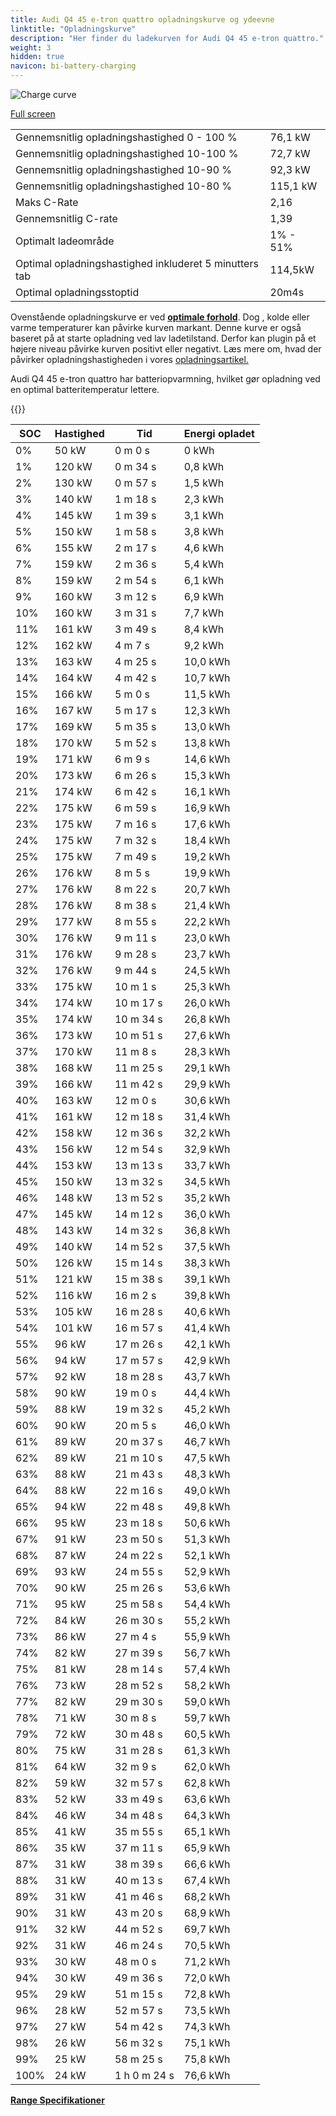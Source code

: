 ```yaml
---
title: Audi Q4 45 e-tron quattro opladningskurve og ydeevne
linktitle: "Opladningskurve"
description: "Her finder du ladekurven for Audi Q4 45 e-tron quattro."
weight: 3
hidden: true
navicon: bi-battery-charging
---
```

<!-- markdownlint-disable MD033 -->
<img src="../chargingcurve.svg" alt="Charge curve" class="img-fluid">

[Full screen](../chargingcurve.svg)


<table class="table table-striped border">
<tbody>
<tr>
<td>Gennemsnitlig opladningshastighed 0 - 100 %</td><td>76,1 kW</td>
</tr>
<tr>
<td>Gennemsnitlig opladningshastighed 10-100 %</td><td>72,7 kW</td>
</tr>
<tr>
<td>Gennemsnitlig opladningshastighed 10-90 %</td><td>92,3 kW</td>
</tr>
<tr>
<td>Gennemsnitlig opladningshastighed 10-80 %</td><td>115,1 kW</td>
</tr>
<tr>
<td>Maks C-Rate</td><td>2,16</td>
</tr>
<tr>
<td>Gennemsnitlig C-rate</td><td>1,39</td>
</tr>
<tr>
<td>Optimalt ladeområde</td><td>1% - 51%</td>
</tr>
<tr>
<td>Optimal opladningshastighed inkluderet 5 minutters tab</td><td>114,5kW</td>
</tr>
<tr>
<td>Optimal opladningsstoptid</td><td>20m4s</td>
</tr>
</tbody>
</table>


Ovenstående opladningskurve er ved **[optimale forhold](../../../../../technology/battery/charging/#temperature)**. Dog , kolde eller varme temperaturer kan påvirke kurven markant. Denne kurve er også baseret på at starte opladning ved lav ladetilstand. Derfor kan plugin på et højere niveau påvirke kurven positivt eller negativt. Læs mere om, hvad der påvirker opladningshastigheden i vores [opladningsartikel.](../../../../../technology/battery/charging/)


Audi Q4 45 e-tron quattro har batteriopvarmning, hvilket gør opladning ved en optimal batteritemperatur lettere.


{{<evkxdisplayaddarticle />}}
<table class="table table-striped border">
<thead>
<tr><th>SOC</th><th>Hastighed</th><th>Tid</th><th>Energi opladet</th></tr>
</thead>
<tbody>
<tr>
<td>0%</td><td>50 kW</td><td> 0 m 0 s </td><td>0 kWh </td>
</tr>
<tr>
<td>1%</td><td>120 kW</td><td> 0 m 34 s </td><td>0,8 kWh </td>
</tr>
<tr>
<td>2%</td><td>130 kW</td><td> 0 m 57 s </td><td>1,5 kWh </td>
</tr>
<tr>
<td>3%</td><td>140 kW</td><td> 1 m 18 s </td><td>2,3 kWh </td>
</tr>
<tr>
<td>4%</td><td>145 kW</td><td> 1 m 39 s </td><td>3,1 kWh </td>
</tr>
<tr>
<td>5%</td><td>150 kW</td><td> 1 m 58 s </td><td>3,8 kWh </td>
</tr>
<tr>
<td>6%</td><td>155 kW</td><td> 2 m 17 s </td><td>4,6 kWh </td>
</tr>
<tr>
<td>7%</td><td>159 kW</td><td> 2 m 36 s </td><td>5,4 kWh </td>
</tr>
<tr>
<td>8%</td><td>159 kW</td><td> 2 m 54 s </td><td>6,1 kWh </td>
</tr>
<tr>
<td>9%</td><td>160 kW</td><td> 3 m 12 s </td><td>6,9 kWh </td>
</tr>
<tr>
<td>10%</td><td>160 kW</td><td> 3 m 31 s </td><td>7,7 kWh </td>
</tr>
<tr>
<td>11%</td><td>161 kW</td><td> 3 m 49 s </td><td>8,4 kWh </td>
</tr>
<tr>
<td>12%</td><td>162 kW</td><td> 4 m 7 s </td><td>9,2 kWh </td>
</tr>
<tr>
<td>13%</td><td>163 kW</td><td> 4 m 25 s </td><td>10,0 kWh </td>
</tr>
<tr>
<td>14%</td><td>164 kW</td><td> 4 m 42 s </td><td>10,7 kWh </td>
</tr>
<tr>
<td>15%</td><td>166 kW</td><td> 5 m 0 s </td><td>11,5 kWh </td>
</tr>
<tr>
<td>16%</td><td>167 kW</td><td> 5 m 17 s </td><td>12,3 kWh </td>
</tr>
<tr>
<td>17%</td><td>169 kW</td><td> 5 m 35 s </td><td>13,0 kWh </td>
</tr>
<tr>
<td>18%</td><td>170 kW</td><td> 5 m 52 s </td><td>13,8 kWh </td>
</tr>
<tr>
<td>19%</td><td>171 kW</td><td> 6 m 9 s </td><td>14,6 kWh </td>
</tr>
<tr>
<td>20%</td><td>173 kW</td><td> 6 m 26 s </td><td>15,3 kWh </td>
</tr>
<tr>
<td>21%</td><td>174 kW</td><td> 6 m 42 s </td><td>16,1 kWh </td>
</tr>
<tr>
<td>22%</td><td>175 kW</td><td> 6 m 59 s </td><td>16,9 kWh </td>
</tr>
<tr>
<td>23%</td><td>175 kW</td><td> 7 m 16 s </td><td>17,6 kWh </td>
</tr>
<tr>
<td>24%</td><td>175 kW</td><td> 7 m 32 s </td><td>18,4 kWh </td>
</tr>
<tr>
<td>25%</td><td>175 kW</td><td> 7 m 49 s </td><td>19,2 kWh </td>
</tr>
<tr>
<td>26%</td><td>176 kW</td><td> 8 m 5 s </td><td>19,9 kWh </td>
</tr>
<tr>
<td>27%</td><td>176 kW</td><td> 8 m 22 s </td><td>20,7 kWh </td>
</tr>
<tr>
<td>28%</td><td>176 kW</td><td> 8 m 38 s </td><td>21,4 kWh </td>
</tr>
<tr>
<td>29%</td><td>177 kW</td><td> 8 m 55 s </td><td>22,2 kWh </td>
</tr>
<tr>
<td>30%</td><td>176 kW</td><td> 9 m 11 s </td><td>23,0 kWh </td>
</tr>
<tr>
<td>31%</td><td>176 kW</td><td> 9 m 28 s </td><td>23,7 kWh </td>
</tr>
<tr>
<td>32%</td><td>176 kW</td><td> 9 m 44 s </td><td>24,5 kWh </td>
</tr>
<tr>
<td>33%</td><td>175 kW</td><td> 10 m 1 s </td><td>25,3 kWh </td>
</tr>
<tr>
<td>34%</td><td>174 kW</td><td> 10 m 17 s </td><td>26,0 kWh </td>
</tr>
<tr>
<td>35%</td><td>174 kW</td><td> 10 m 34 s </td><td>26,8 kWh </td>
</tr>
<tr>
<td>36%</td><td>173 kW</td><td> 10 m 51 s </td><td>27,6 kWh </td>
</tr>
<tr>
<td>37%</td><td>170 kW</td><td> 11 m 8 s </td><td>28,3 kWh </td>
</tr>
<tr>
<td>38%</td><td>168 kW</td><td> 11 m 25 s </td><td>29,1 kWh </td>
</tr>
<tr>
<td>39%</td><td>166 kW</td><td> 11 m 42 s </td><td>29,9 kWh </td>
</tr>
<tr>
<td>40%</td><td>163 kW</td><td> 12 m 0 s </td><td>30,6 kWh </td>
</tr>
<tr>
<td>41%</td><td>161 kW</td><td> 12 m 18 s </td><td>31,4 kWh </td>
</tr>
<tr>
<td>42%</td><td>158 kW</td><td> 12 m 36 s </td><td>32,2 kWh </td>
</tr>
<tr>
<td>43%</td><td>156 kW</td><td> 12 m 54 s </td><td>32,9 kWh </td>
</tr>
<tr>
<td>44%</td><td>153 kW</td><td> 13 m 13 s </td><td>33,7 kWh </td>
</tr>
<tr>
<td>45%</td><td>150 kW</td><td> 13 m 32 s </td><td>34,5 kWh </td>
</tr>
<tr>
<td>46%</td><td>148 kW</td><td> 13 m 52 s </td><td>35,2 kWh </td>
</tr>
<tr>
<td>47%</td><td>145 kW</td><td> 14 m 12 s </td><td>36,0 kWh </td>
</tr>
<tr>
<td>48%</td><td>143 kW</td><td> 14 m 32 s </td><td>36,8 kWh </td>
</tr>
<tr>
<td>49%</td><td>140 kW</td><td> 14 m 52 s </td><td>37,5 kWh </td>
</tr>
<tr>
<td>50%</td><td>126 kW</td><td> 15 m 14 s </td><td>38,3 kWh </td>
</tr>
<tr>
<td>51%</td><td>121 kW</td><td> 15 m 38 s </td><td>39,1 kWh </td>
</tr>
<tr>
<td>52%</td><td>116 kW</td><td> 16 m 2 s </td><td>39,8 kWh </td>
</tr>
<tr>
<td>53%</td><td>105 kW</td><td> 16 m 28 s </td><td>40,6 kWh </td>
</tr>
<tr>
<td>54%</td><td>101 kW</td><td> 16 m 57 s </td><td>41,4 kWh </td>
</tr>
<tr>
<td>55%</td><td>96 kW</td><td> 17 m 26 s </td><td>42,1 kWh </td>
</tr>
<tr>
<td>56%</td><td>94 kW</td><td> 17 m 57 s </td><td>42,9 kWh </td>
</tr>
<tr>
<td>57%</td><td>92 kW</td><td> 18 m 28 s </td><td>43,7 kWh </td>
</tr>
<tr>
<td>58%</td><td>90 kW</td><td> 19 m 0 s </td><td>44,4 kWh </td>
</tr>
<tr>
<td>59%</td><td>88 kW</td><td> 19 m 32 s </td><td>45,2 kWh </td>
</tr>
<tr>
<td>60%</td><td>90 kW</td><td> 20 m 5 s </td><td>46,0 kWh </td>
</tr>
<tr>
<td>61%</td><td>89 kW</td><td> 20 m 37 s </td><td>46,7 kWh </td>
</tr>
<tr>
<td>62%</td><td>89 kW</td><td> 21 m 10 s </td><td>47,5 kWh </td>
</tr>
<tr>
<td>63%</td><td>88 kW</td><td> 21 m 43 s </td><td>48,3 kWh </td>
</tr>
<tr>
<td>64%</td><td>88 kW</td><td> 22 m 16 s </td><td>49,0 kWh </td>
</tr>
<tr>
<td>65%</td><td>94 kW</td><td> 22 m 48 s </td><td>49,8 kWh </td>
</tr>
<tr>
<td>66%</td><td>95 kW</td><td> 23 m 18 s </td><td>50,6 kWh </td>
</tr>
<tr>
<td>67%</td><td>91 kW</td><td> 23 m 50 s </td><td>51,3 kWh </td>
</tr>
<tr>
<td>68%</td><td>87 kW</td><td> 24 m 22 s </td><td>52,1 kWh </td>
</tr>
<tr>
<td>69%</td><td>93 kW</td><td> 24 m 55 s </td><td>52,9 kWh </td>
</tr>
<tr>
<td>70%</td><td>90 kW</td><td> 25 m 26 s </td><td>53,6 kWh </td>
</tr>
<tr>
<td>71%</td><td>95 kW</td><td> 25 m 58 s </td><td>54,4 kWh </td>
</tr>
<tr>
<td>72%</td><td>84 kW</td><td> 26 m 30 s </td><td>55,2 kWh </td>
</tr>
<tr>
<td>73%</td><td>86 kW</td><td> 27 m 4 s </td><td>55,9 kWh </td>
</tr>
<tr>
<td>74%</td><td>82 kW</td><td> 27 m 39 s </td><td>56,7 kWh </td>
</tr>
<tr>
<td>75%</td><td>81 kW</td><td> 28 m 14 s </td><td>57,4 kWh </td>
</tr>
<tr>
<td>76%</td><td>73 kW</td><td> 28 m 52 s </td><td>58,2 kWh </td>
</tr>
<tr>
<td>77%</td><td>82 kW</td><td> 29 m 30 s </td><td>59,0 kWh </td>
</tr>
<tr>
<td>78%</td><td>71 kW</td><td> 30 m 8 s </td><td>59,7 kWh </td>
</tr>
<tr>
<td>79%</td><td>72 kW</td><td> 30 m 48 s </td><td>60,5 kWh </td>
</tr>
<tr>
<td>80%</td><td>75 kW</td><td> 31 m 28 s </td><td>61,3 kWh </td>
</tr>
<tr>
<td>81%</td><td>64 kW</td><td> 32 m 9 s </td><td>62,0 kWh </td>
</tr>
<tr>
<td>82%</td><td>59 kW</td><td> 32 m 57 s </td><td>62,8 kWh </td>
</tr>
<tr>
<td>83%</td><td>52 kW</td><td> 33 m 49 s </td><td>63,6 kWh </td>
</tr>
<tr>
<td>84%</td><td>46 kW</td><td> 34 m 48 s </td><td>64,3 kWh </td>
</tr>
<tr>
<td>85%</td><td>41 kW</td><td> 35 m 55 s </td><td>65,1 kWh </td>
</tr>
<tr>
<td>86%</td><td>35 kW</td><td> 37 m 11 s </td><td>65,9 kWh </td>
</tr>
<tr>
<td>87%</td><td>31 kW</td><td> 38 m 39 s </td><td>66,6 kWh </td>
</tr>
<tr>
<td>88%</td><td>31 kW</td><td> 40 m 13 s </td><td>67,4 kWh </td>
</tr>
<tr>
<td>89%</td><td>31 kW</td><td> 41 m 46 s </td><td>68,2 kWh </td>
</tr>
<tr>
<td>90%</td><td>31 kW</td><td> 43 m 20 s </td><td>68,9 kWh </td>
</tr>
<tr>
<td>91%</td><td>32 kW</td><td> 44 m 52 s </td><td>69,7 kWh </td>
</tr>
<tr>
<td>92%</td><td>31 kW</td><td> 46 m 24 s </td><td>70,5 kWh </td>
</tr>
<tr>
<td>93%</td><td>30 kW</td><td> 48 m 0 s </td><td>71,2 kWh </td>
</tr>
<tr>
<td>94%</td><td>30 kW</td><td> 49 m 36 s </td><td>72,0 kWh </td>
</tr>
<tr>
<td>95%</td><td>29 kW</td><td> 51 m 15 s </td><td>72,8 kWh </td>
</tr>
<tr>
<td>96%</td><td>28 kW</td><td> 52 m 57 s </td><td>73,5 kWh </td>
</tr>
<tr>
<td>97%</td><td>27 kW</td><td> 54 m 42 s </td><td>74,3 kWh </td>
</tr>
<tr>
<td>98%</td><td>26 kW</td><td> 56 m 32 s </td><td>75,1 kWh </td>
</tr>
<tr>
<td>99%</td><td>25 kW</td><td> 58 m 25 s </td><td>75,8 kWh </td>
</tr>
<tr>
<td>100%</td><td>24 kW</td><td>1 h 0 m 24 s </td><td>76,6 kWh </td>
</tr>
</tbody>
</table>

<div class="mt-3 mb-3">
<a href="../rangeandconsumption/" class="text-decoration-none text-black">
<strong><i class="bi-arrow-left"></i> Range </strong>
</a>
<a href="../specifications/" class="text-decoration-none text-black float-end">
<strong>Specifikationer <i class="bi-arrow-right"></i></strong>
</a>
</div>
